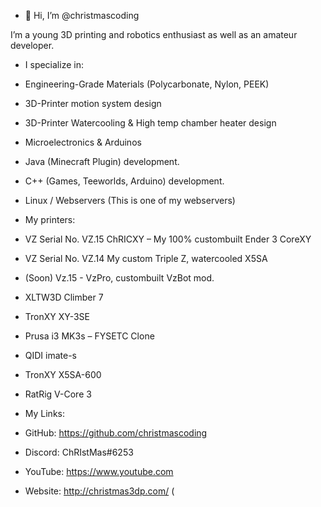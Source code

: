 - 👋 Hi, I’m @christmascoding

I’m a young 3D printing and robotics enthusiast as well as an amateur developer.

- I specialize in:

- Engineering-Grade Materials (Polycarbonate, Nylon, PEEK)
- 3D-Printer motion system design
- 3D-Printer Watercooling & High temp chamber heater design
- Microelectronics & Arduinos
- Java (Minecraft Plugin) development.
- C++ (Games, Teeworlds, Arduino) development.
- Linux / Webservers (This is one of my webservers)

- My printers:

- VZ Serial No. VZ.15 ChRICXY – My 100% custombuilt Ender 3 CoreXY
- VZ Serial No. VZ.14 My custom Triple Z, watercooled X5SA
- (Soon) Vz.15 - VzPro, custombuilt VzBot mod.
- XLTW3D Climber 7
- TronXY XY-3SE
- Prusa i3 MK3s – FYSETC Clone
- QIDI imate-s
- TronXY X5SA-600
- RatRig V-Core 3


- My Links:

- GitHub: https://github.com/christmascoding
- Discord: ChRIstMas#6253
- YouTube: https://www.youtube.com
- Website: http://christmas3dp.com/ (
